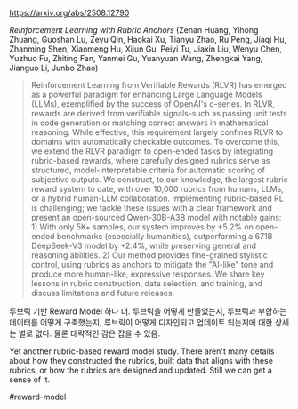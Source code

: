https://arxiv.org/abs/2508.12790

*Reinforcement Learning with Rubric Anchors* (Zenan Huang, Yihong Zhuang, Guoshan Lu, Zeyu Qin, Haokai Xu, Tianyu Zhao, Ru Peng, Jiaqi Hu, Zhanming Shen, Xiaomeng Hu, Xijun Gu, Peiyi Tu, Jiaxin Liu, Wenyu Chen, Yuzhuo Fu, Zhiting Fan, Yanmei Gu, Yuanyuan Wang, Zhengkai Yang, Jianguo Li, Junbo Zhao)

> Reinforcement Learning from Verifiable Rewards (RLVR) has emerged as a powerful paradigm for enhancing Large Language Models (LLMs), exemplified by the success of OpenAI's o-series. In RLVR, rewards are derived from verifiable signals-such as passing unit tests in code generation or matching correct answers in mathematical reasoning. While effective, this requirement largely confines RLVR to domains with automatically checkable outcomes. To overcome this, we extend the RLVR paradigm to open-ended tasks by integrating rubric-based rewards, where carefully designed rubrics serve as structured, model-interpretable criteria for automatic scoring of subjective outputs. We construct, to our knowledge, the largest rubric reward system to date, with over 10,000 rubrics from humans, LLMs, or a hybrid human-LLM collaboration. Implementing rubric-based RL is challenging; we tackle these issues with a clear framework and present an open-sourced Qwen-30B-A3B model with notable gains: 1) With only 5K+ samples, our system improves by +5.2% on open-ended benchmarks (especially humanities), outperforming a 671B DeepSeek-V3 model by +2.4%, while preserving general and reasoning abilities. 2) Our method provides fine-grained stylistic control, using rubrics as anchors to mitigate the "AI-like" tone and produce more human-like, expressive responses. We share key lessons in rubric construction, data selection, and training, and discuss limitations and future releases.

루브릭 기반 Reward Model 하나 더. 루브릭을 어떻게 만들었는지, 루브릭과 부합하는 데이터를 어떻게 구축했는지, 루브릭이 어떻게 디자인되고 업데이트 되는지에 대한 상세는 별로 없다. 물론 대략적인 감은 잡을 수 있음.

Yet another rubric-based reward model study. There aren't many details about how they constructed the rubrics, built data that aligns with these rubrics, or how the rubrics are designed and updated. Still we can get a sense of it.

#reward-model 